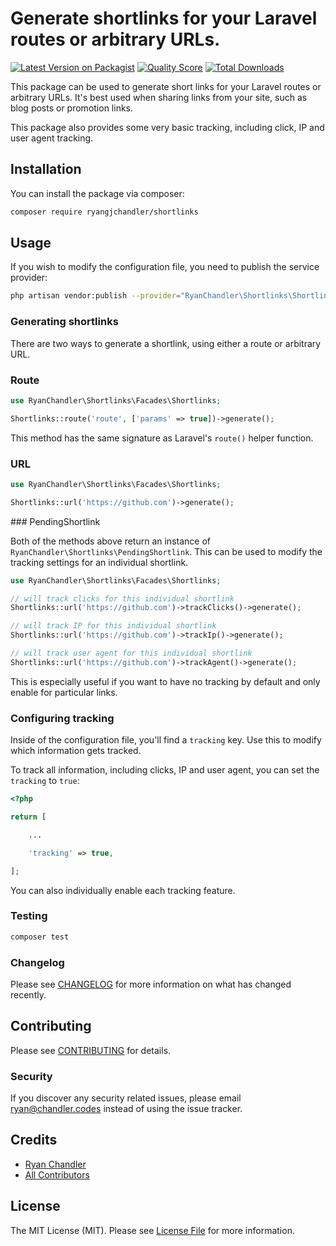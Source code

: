 # Generate shortlinks for your Laravel routes or arbitrary URLs.

[![Latest Version on Packagist](https://img.shields.io/packagist/v/ryangjchandler/shortlinks.svg?style=flat-square)](https://packagist.org/packages/ryangjchandler/shortlinks)
[![Quality Score](https://img.shields.io/scrutinizer/g/ryangjchandler/shortlinks.svg?style=flat-square)](https://scrutinizer-ci.com/g/ryangjchandler/shortlinks)
[![Total Downloads](https://img.shields.io/packagist/dt/ryangjchandler/shortlinks.svg?style=flat-square)](https://packagist.org/packages/ryangjchandler/shortlinks)

This package can be used to generate short links for your Laravel routes or arbitrary URLs. It's best used when sharing links from your site, such as blog posts or promotion links.

This package also provides some very basic tracking, including click, IP and user agent tracking. 

## Installation

You can install the package via composer:

```bash
composer require ryangjchandler/shortlinks
```

## Usage

If you wish to modify the configuration file, you need to publish the service provider:

```bash
php artisan vendor:publish --provider="RyanChandler\Shortlinks\ShortlinksServiceProvider" --tag=config
```

### Generating shortlinks

There are two ways to generate a shortlink, using either a route or arbitrary URL.

### Route

```php
use RyanChandler\Shortlinks\Facades\Shortlinks;

Shortlinks::route('route', ['params' => true])->generate();
```

This method has the same signature as Laravel's `route()` helper function.

### URL

```php
use RyanChandler\Shortlinks\Facades\Shortlinks;

Shortlinks::url('https://github.com')->generate();
```


### PendingShortlink

Both of the methods above return an instance of `RyanChandler\Shortlinks\PendingShortlink`. This can be used to modify the tracking settings for an individual shortlink.

```php
use RyanChandler\Shortlinks\Facades\Shortlinks;

// will track clicks for this individual shortlink
Shortlinks::url('https://github.com')->trackClicks()->generate();

// will track IP for this individual shortlink
Shortlinks::url('https://github.com')->trackIp()->generate();

// will track user agent for this individual shortlink
Shortlinks::url('https://github.com')->trackAgent()->generate();
```

This is especially useful if you want to have no tracking by default and only enable for particular links.

### Configuring tracking

Inside of the configuration file, you'll find a `tracking` key. Use this to modify which information gets tracked.

To track all information, including clicks, IP and user agent, you can set the `tracking` to `true`:

```php
<?php

return [

    ...

    'tracking' => true,

];
```

You can also individually enable each tracking feature.

### Testing

``` bash
composer test
```

### Changelog

Please see [CHANGELOG](CHANGELOG.md) for more information on what has changed recently.

## Contributing

Please see [CONTRIBUTING](CONTRIBUTING.md) for details.

### Security

If you discover any security related issues, please email ryan@chandler.codes instead of using the issue tracker.

## Credits

- [Ryan Chandler](https://github.com/ryangjchadler)
- [All Contributors](../../contributors)

## License

The MIT License (MIT). Please see [License File](LICENSE.md) for more information.
